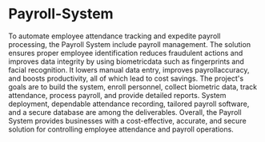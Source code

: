 # Payroll-System
To automate employee attendance tracking and expedite payroll processing, the Payroll System include
payroll management. The solution ensures proper employee identification reduces fraudulent actions 
and improves data integrity by using biometricdata such as fingerprints and facial recognition. 
It lowers manual data entry, improves payrollaccuracy, and boosts productivity, all of which lead to cost savings. The project's goals are to build
the system, enroll personnel, collect biometric data, track attendance, process payroll, and provide
detailed reports. System deployment, dependable attendance recording, tailored payroll software,
and a secure database are among the deliverables. Overall, the Payroll System provides
businesses with a cost-effective, accurate, and secure solution for controlling employee attendance
and payroll operations.
